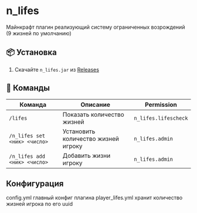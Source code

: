 # n_lifes
Майнкрафт плагин реализующий систему ограниченных возрождений 
(9 жизней по умолчанию)

## 📦 Установка
1. Скачайте `n_lifes.jar` из [Releases](https://github.com/SaeOp/n_lifes/releases)

## 🧾 Команды

| Команда                        | Описание                                | Permission                 |
|-------------------------------|------------------------------------------|----------------------------|
| `/lifes`                      | Показать количество жизней               | `n_lifes.lifescheck`       |
| `/n_lifes set <ник> <число>`  | Установить количество жизней игроку      | `n_lifes.admin`            |
| `/n_lifes add <ник> <число>`  | Добавить жизни игроку                    | `n_lifes.admin`            |

## Конфигурация

config.yml главный конфиг плагина
player_lifes.yml хранит количество жизней игрока по его uuid
